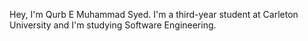 Hey, I'm Qurb E Muhammad Syed. I'm a third-year student at Carleton University and I'm studying Software Engineering.

<!---

Need to edit to add personal interests and more.

--->
